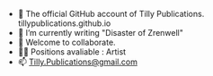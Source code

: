 - 👋 The official GitHub account of Tilly Publications. tillypublications.github.io
- 🌱 I’m currently writing "Disaster of Zrenwell"
- 💞️ Welcome to collaborate.
- 🙎‍♂️ Positions avaliable : Artist
- 📫 Tilly.Publications@gmail.com
